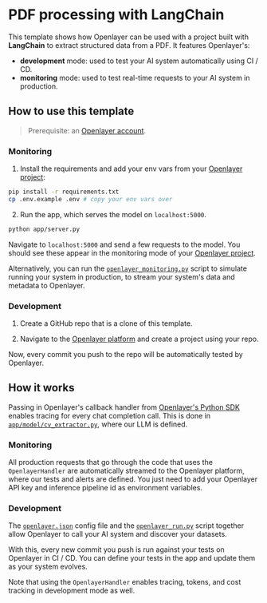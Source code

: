 # PDF processing with LangChain

This template shows how Openlayer can be used with a project built with **LangChain** to extract structured data from a PDF. It
features Openlayer's:

- **development** mode: used to test your AI system automatically using CI / CD.
- **monitoring** mode: used to test real-time requests to your AI system in production.

## How to use this template

> Prerequisite: an [Openlayer account](https://app.openlayer.com/).

### Monitoring

1. Install the requirements and add your env vars from your [Openlayer project](https://app.openlayer.com/):

```bash
pip install -r requirements.txt
cp .env.example .env # copy your env vars over
```

2. Run the app, which serves the model on `localhost:5000`.

```bash
python app/server.py
```

Navigate to `localhost:5000` and send a few requests to the model. You should see these appear in the monitoring mode of your [Openlayer project](https://app.openlayer.com/).

Alternatively, you can run the [`openlayer_monitoring.py`](/python/llms/langchain-pdf-processing/openlayer_monitoring.py) script to simulate running your system in production, to stream your system's data and metadata to Openlayer.

### Development

1. Create a GitHub repo that is a clone of this template.

2. Navigate to the [Openlayer platform](https://app.openlayer.com/) and create a project using your repo.

Now, every commit you push to the repo will be automatically tested by Openlayer.

## How it works

Passing in Openlayer's callback handler from [Openlayer's Python SDK](https://www.openlayer.com/docs/api-reference/sdk/libraries/python) enables tracing for
every chat completion call. This is done in [`app/model/cv_extractor.py`](/python/llms/langchain-pdf-processing/app/model/cv_extractor.py), where our LLM is defined.

### Monitoring

All production requests that go through the code that uses the `OpenlayerHandler` are automatically streamed to the Openlayer platform, where our tests and alerts are defined. You just need to add your Openlayer API key and inference pipeline id as environment variables.

### Development

The [`openlayer.json`](/python/llms/langchain-pdf-processing/openlayer.json) config file and the [`openlayer_run.py`](/python/llms/langchain-pdf-processing/openlayer_run.py) script together allow Openlayer to call your AI system and discover your datasets.

With this, every new commit you push is run against your tests on Openlayer in CI / CD. You can define your tests in the app and update them as your system evolves.

Note that using the `OpenlayerHandler` enables tracing, tokens, and cost tracking in development mode as well.